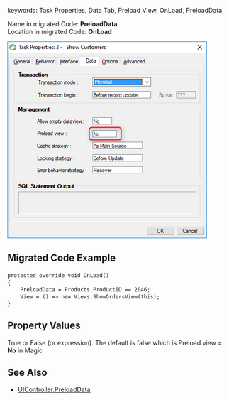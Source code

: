﻿keywords: Task Properties, Data Tab, Preload View, OnLoad, PreloadData

Name in migrated Code: **PreloadData**  
Location in migrated Code: **OnLoad**  

![](2017-11-20_13h45_46.png) 


## Migrated Code Example

```csdiff   
protected override void OnLoad()
{
    PreloadData = Products.ProductID == 2046;
    View = () => new Views.ShowOrdersView(this);
}
```  
## Property Values

True or False (or expression). The default is false which is Preload view = **No** in Magic


## See Also
* [UIController.PreloadData](http://www.fireflymigration.com/reference/html/P_Firefly_Box_UIController_PreloadData.htm) 